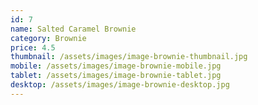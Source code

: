 ```yaml
---
id: 7
name: Salted Caramel Brownie
category: Brownie
price: 4.5
thumbnail: /assets/images/image-brownie-thumbnail.jpg
mobile: /assets/images/image-brownie-mobile.jpg
tablet: /assets/images/image-brownie-tablet.jpg
desktop: /assets/images/image-brownie-desktop.jpg
---
```

  